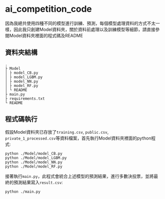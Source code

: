 # ai_competition_code
因為我總共使用四種不同的模型進行訓練、預測，每個模型處理資料的方式不太一樣，因此我只創建Model資料夾，關於資料前處理以及訓練模型等細節，請直接參閱Model資料夾裡面的程式碼及README  
## 資料夾結構
```
.
├ Model
│ ├ model_CB.py
│ ├ model_LGBM.py
│ ├ model_NN.py
│ ├ model_RF.py
│ └ README
├ main.py
├ requirements.txt
└ README
```
## 程式碼執行
假設Model資料夾已存放了`training.csv`, `public.csv`, `private_1_processed.csv`等資料檔案，首先執行Model資料夾裡面的python程式:  
```
python ./Model/model_CB.py
python ./Model/model_LGBM.py
python ./Model/model_NN.py
python ./Model/model_RF.py
```
接著執行`main.py`，此程式會統合上述模型的預測結果，進行多數決投票，並將最終的預測結果寫入`result.csv`:
```
python ./main.py
```
